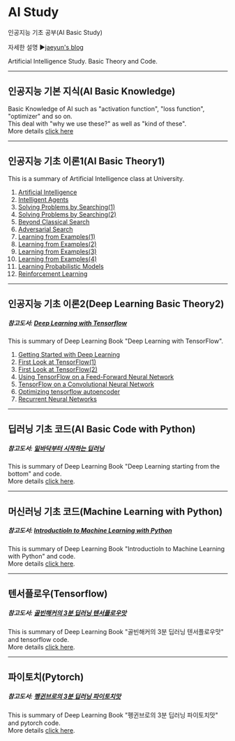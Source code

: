 # AI Study
인공지능 기초 공부(AI Basic Study)

자세한 설명
▶[jaeyun's blog](https://blog.naver.com/jaeyoon_95)

Artificial Intelligence Study. Basic Theory and Code.   

- - -
## 인공지능 기본 지식(AI Basic Knowledge)   
Basic Knowledge of AI such as "activation function", "loss function", "optimizer" and so on.   
This deal with "why we use these?" as well as "kind of these".   
More details [click here](https://github.com/jaeyun95/AI-Study/blob/master/basic_knowledge/README.md)

- - -
## 인공지능 기초 이론1(AI Basic Theory1)   
This is a summary of Artificial Intelligence class at University.   
1. [Artificial Intelligence](https://blog.naver.com/jaeyoon_95/221094713247)
2. [Intelligent Agents](https://blog.naver.com/jaeyoon_95/221096281001)
3. [Solving Problems by Searching(1)](https://blog.naver.com/jaeyoon_95/221104132692)
4. [Solving Problems by Searching(2)](https://blog.naver.com/jaeyoon_95/221120616422)
5. [Beyond Classical Search](https://blog.naver.com/jaeyoon_95/221120976814)
6. [Adversarial Search](https://blog.naver.com/jaeyoon_95/221122539773)
7. [Learning from Examples(1)](https://blog.naver.com/jaeyoon_95/221164683212)
8. [Learning from Examples(2)](https://blog.naver.com/jaeyoon_95/221171736617)
9. [Learning from Examples(3)](https://blog.naver.com/jaeyoon_95/221172287421)
10. [Learning from Examples(4)](https://blog.naver.com/jaeyoon_95/221175419928)
11. [Learning Probabilistic Models](https://blog.naver.com/jaeyoon_95/221175597965)
12. [Reinforcement Learning](https://blog.naver.com/jaeyoon_95/221175642535)

- - -
## 인공지능 기초 이론2(Deep Learning Basic Theory2)
##### 참고도서: [Deep Learning with Tensorflow](https://book.naver.com/bookdb/book_detail.nhn?bid=12040937)   
This is summary of Deep Learning Book "Deep Learning with TensorFlow".   
1. [Getting Started with Deep Learning](https://blog.naver.com/jaeyoon_95/221184922847)
2. [First Look at TensorFlow(1)](https://blog.naver.com/jaeyoon_95/221185040358)
3. [First Look at TensorFlow(2)](https://blog.naver.com/jaeyoon_95/221185072353)
4. [Using TensorFlow on a Feed-Forward Neural Network](https://blog.naver.com/jaeyoon_95/221185139756)
5. [TensorFlow on a Convolutional Neural Network](https://blog.naver.com/jaeyoon_95/221187681678)
6. [Optimizing tensorflow autoencoder](https://blog.naver.com/jaeyoon_95/221187708527)
7. [Recurrent Neural Networks](https://blog.naver.com/jaeyoon_95/221189507772)

- - -
## 딥러닝 기초 코드(AI Basic Code with Python)   
##### 참고도서: [밑바닥부터 시작하는 딥러닝](https://book.naver.com/bookdb/book_detail.nhn?bid=11492334)   
This is summary of Deep Learning Book "Deep Learning starting from the bottom" and code.   
More details [click here](https://github.com/jaeyun95/AI-Study/blob/master/basic/README.md).   

- - -
## 머신러닝 기초 코드(Machine Learning with Python)
##### 참고도서: [Introductioln to Machine Learning with Python](https://book.naver.com/bookdb/book_detail.nhn?bid=15048210)   
This is summary of Deep Learning Book "Introductioln to Machine Learning with Python" and code.   
More details [click here](https://github.com/jaeyun95/AI-Study/blob/master/machinelearning/README.md).   


- - -
## 텐서플로우(Tensorflow)
##### 참고도서: [골빈해커의 3분 딥러닝 텐서플로우맛](https://book.naver.com/bookdb/book_detail.nhn?bid=12556028)
This is summary of Deep Learning Book "골빈해커의 3분 딥러닝 텐서플로우맛" and tensorflow code.   
More details [click here](https://github.com/jaeyun95/AI-Study/blob/master/tensorflow/README.md).   

- - -
## 파이토치(Pytorch)
##### 참고도서: [펭귄브로의 3분 딥러닝 파이토치맛](https://book.naver.com/bookdb/book_detail.nhn?bid=15559613)
This is summary of Deep Learning Book "펭귄브로의 3분 딥러닝 파이토치맛" and pytorch code.   
More details [click here](https://github.com/jaeyun95/AI-Study/blob/master/pytorch/README.md).   
